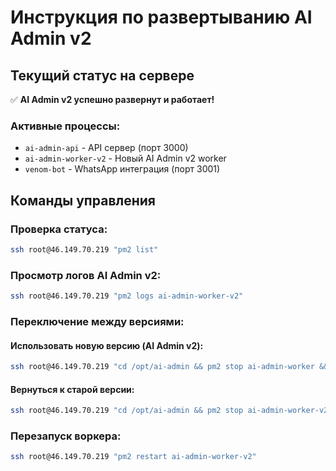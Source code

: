 # Инструкция по развертыванию AI Admin v2

## Текущий статус на сервере

✅ **AI Admin v2 успешно развернут и работает!**

### Активные процессы:
- `ai-admin-api` - API сервер (порт 3000)
- `ai-admin-worker-v2` - Новый AI Admin v2 worker
- `venom-bot` - WhatsApp интеграция (порт 3001)

## Команды управления

### Проверка статуса:
```bash
ssh root@46.149.70.219 "pm2 list"
```

### Просмотр логов AI Admin v2:
```bash
ssh root@46.149.70.219 "pm2 logs ai-admin-worker-v2"
```

### Переключение между версиями:

#### Использовать новую версию (AI Admin v2):
```bash
ssh root@46.149.70.219 "cd /opt/ai-admin && pm2 stop ai-admin-worker && pm2 start ai-admin-worker-v2"
```

#### Вернуться к старой версии:
```bash
ssh root@46.149.70.219 "cd /opt/ai-admin && pm2 stop ai-admin-worker-v2 && pm2 start ai-admin-worker"
```

### Перезапуск воркера:
```bash
ssh root@46.149.70.219 "pm2 restart ai-admin-worker-v2"
```


